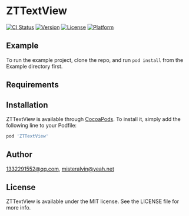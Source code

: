 # ZTTextView

[![CI Status](https://img.shields.io/travis/1332291552@qq.com/ZTTextView.svg?style=flat)](https://travis-ci.org/1332291552@qq.com/ZTTextView)
[![Version](https://img.shields.io/cocoapods/v/ZTTextView.svg?style=flat)](https://cocoapods.org/pods/ZTTextView)
[![License](https://img.shields.io/cocoapods/l/ZTTextView.svg?style=flat)](https://cocoapods.org/pods/ZTTextView)
[![Platform](https://img.shields.io/cocoapods/p/ZTTextView.svg?style=flat)](https://cocoapods.org/pods/ZTTextView)

## Example

To run the example project, clone the repo, and run `pod install` from the Example directory first.

## Requirements

## Installation

ZTTextView is available through [CocoaPods](https://cocoapods.org). To install
it, simply add the following line to your Podfile:

```ruby
pod 'ZTTextView'
```

## Author

1332291552@qq.com, misteralvin@yeah.net

## License

ZTTextView is available under the MIT license. See the LICENSE file for more info.
